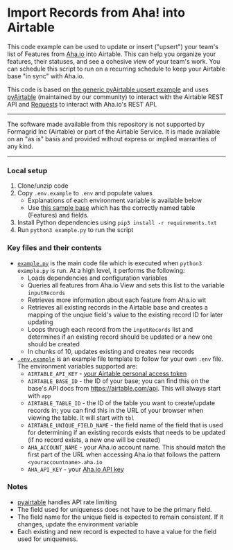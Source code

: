 # Import Records from Aha! into Airtable 

This code example can be used to update or insert ("upsert") your team's list of Features from [Aha.io](https://www.aha.io/) into Airtable. This can help you organize your features, their statuses, and see a cohesive view of your team's work. You can schedule this script to run on a recurring schedule to keep your Airtable base "in sync" with Aha.io.

This code is based on [the generic pyAirtable upsert example]((.../../../../../javascript/using_pyAirtable/)) and uses [pyAirtable](https://github.com/gtalarico/pyairtable) (maintained by our community) to interact with the Airtable REST API and [Requests](https://pypi.org/project/requests/) to interact with Aha.io's REST API.

---

The software made available from this repository is not supported by Formagrid Inc (Airtable) or part of the Airtable Service. It is made available on an "as is" basis and provided without express or implied warranties of any kind.

---

### Local setup
1. Clone/unzip code
2. Copy `.env.example` to `.env` and populate values
    - Explanations of each environment variable is available below
    - Use [this sample base](https://airtable.com/shrYQg9tWxabwkLup) which has the correctly named table (Features) and fields.
3. Install Python dependencies using `pip3 install -r requirements.txt`
4. Run `python3 example.py` to run the script

### Key files and their contents
- [`example.py`](example.py) is the main code file which is executed when `python3 example.py` is run. At a high level, it performs the following:
  - Loads dependencies and configuration variables
  - Queries all features from Aha.io View and sets this list to the variable `inputRecords`
  - Retrieves more information about each feature from Aha.io wit
  - Retrieves all existing records in the Airtable base and creates a mapping of the unqiue field's value to the existing record ID for later updating
  - Loops through each record from the `inputRecords` list and determines if an existing record should be updated or a new one should be created
  - In chunks of 10, updates existing and creates new records
- [`.env.example`](.env.example) is an example file template to follow for your own `.env` file. The environment variables supported are:
  - `AIRTABLE_API_KEY` - [your Airtable personal access token](https://support.airtable.com/docs/creating-and-using-api-keys-and-access-tokens)
  - `AIRTABLE_BASE_ID` - the ID of your base; you can find this on the base's API docs from https://airtable.com/api. This will always start with `app`
  - `AIRTABLE_TABLE_ID` - the ID of the table you want to create/update records in; you can find this in the URL of your browser when viewing the table. It will start with `tbl`
  - `AIRTABLE_UNIQUE_FIELD_NAME` - the field name of the field that is used for determining if an existing records exists that needs to be updated (if no record exists, a new one will be created)
  - `AHA_ACCOUNT_NAME` - your Aha.io account name. This should match the first part of the URL when accessing Aha.io that follows the pattern `<youraccountname>.aha.io`
  - `AHA_API_KEY` - your [Aha.io API key](https://www.aha.io/api)

### Notes
- [pyairtable](https://github.com/gtalarico/pyairtable) handles API rate limiting
- The field used for uniqueness does not have to be the primary field.
- The field name for the unique field is expected to remain consistent. If it changes, update the environment variable
- Each existing and new record is expected to have a value for the field used for uniqueness. 